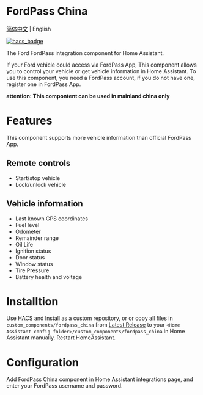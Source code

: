 # FordPass China

[简体中文](https://github.com/georgezhao2010/fordpass_china/blob/main/README.md) | English

[![hacs_badge](https://img.shields.io/badge/HACS-Custom-orange.svg)](https://github.com/custom-components/hacs)

The Ford FordPass integration component for Home Assistant.

If your Ford vehicle could access via FordPass App, This component allows you to control your vehicle or get vehicle information in Home Assistant.
To use this component, you need a FordPass account, if you do not have one, register one in FordPass App.

**attention: This compontent can be used in mainland china only**

# Features

This component supports more vehicle information than official FordPass App.

## Remote controls
- Start/stop vehicle
- Lock/unlock vehicle

## Vehicle information
- Last known GPS coordinates
- Fuel level
- Odometer
- Remainder range
- Oil Life 
- Ignition status
- Door status
- Window status
- Tire Pressure
- Battery health and voltage

# Installtion
Use HACS and Install as a custom repository, or or copy all files in `custom_components/fordpass_china` from [Latest Release](https://github.com/georgezhao2010/fordpass_china/releases/latest) to your `<Home Assistant config folder>/custom_components/fordpass_china` in Home Assistant manually. Restart HomeAssistant.

# Configuration
Add FordPass China component in Home Assistant integrations page, and enter your FordPass username and password.



